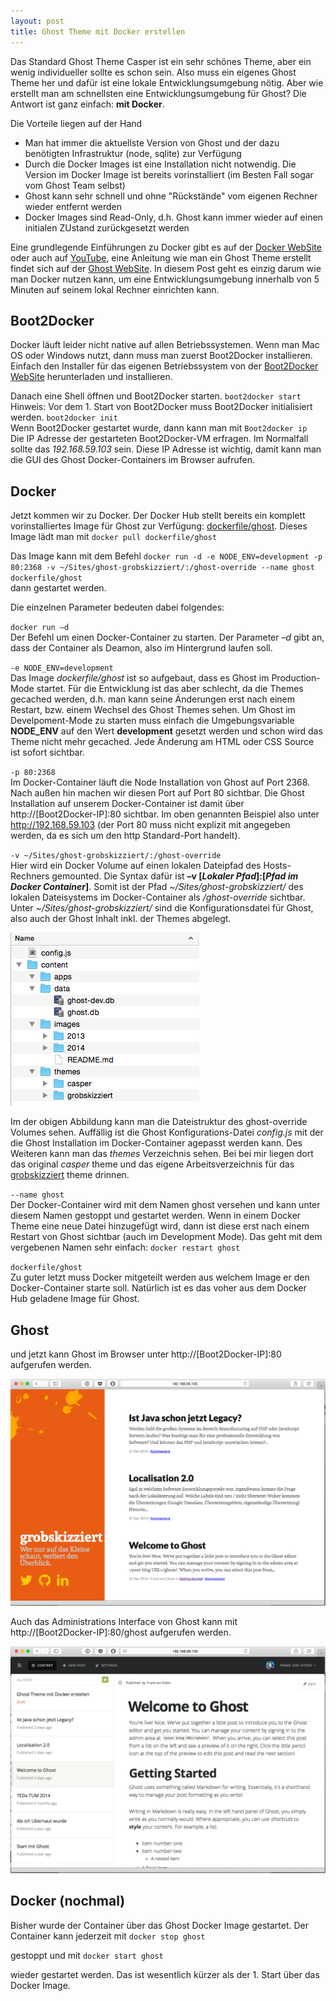 ```yaml
---
layout: post
title: Ghost Theme mit Docker erstellen
---
```



Das Standard Ghost Theme Casper ist ein sehr schönes Theme, aber ein wenig individueller sollte es schon sein. Also  muss ein eigenes Ghost Theme her und dafür ist eine lokale Entwicklungsumgebung nötig. Aber wie erstellt man am schnellsten eine Entwicklungsumgebung für Ghost? Die Antwort ist ganz einfach: **mit Docker**.

Die Vorteile liegen auf der Hand

* Man hat immer die aktuellste Version von Ghost und der dazu benötigten Infrastruktur (node, sqlite) zur Verfügung
* Durch die Docker Images ist eine Installation nicht notwendig. Die Version im Docker Image ist bereits vorinstalliert (im Besten Fall sogar vom Ghost Team selbst)
* Ghost kann sehr schnell und ohne "Rückstände" vom eigenen Rechner wieder entfernt werden 
* Docker Images sind Read-Only, d.h. Ghost kann immer wieder auf einen initialen ZUstand zurückgesetzt werden

Eine grundlegende Einführungen zu Docker gibt es auf der [Docker WebSite](https://www.docker.com) oder auch auf [YouTube](https://www.youtube.com/results?search_query=docker), eine Anleitung wie man ein Ghost Theme erstellt findet sich auf der [Ghost WebSite](http://support.ghost.org/ghost-themes-overview/). In diesem Post geht es einzig darum wie man Docker nutzen kann, um eine Entwicklungsumgebung innerhalb von 5 Minuten auf seinem lokal Rechner einrichten kann.

## Boot2Docker
Docker läuft leider nicht native auf allen Betriebssystemen. Wenn man Mac OS oder Windows nutzt, dann muss man zuerst Boot2Docker installieren. Einfach den Installer für das eigenen Betriebssystem von der [Boot2Docker WebSite](http://boot2docker.io) herunterladen und installieren.

Danach eine Shell öffnen und Boot2Docker starten. 
`boot2docker start`  
Hinweis: Vor dem 1. Start von Boot2Docker muss Boot2Docker initialisiert werden.
`boot2docker init`  
Wenn Boot2Docker gestartet wurde, dann kann man mit
`Boot2docker ip`  
Die IP Adresse der gestarteten Boot2Docker-VM erfragen. Im Normalfall sollte das *192.168.59.103* sein. Diese IP Adresse ist wichtig, damit kann man die GUI des Ghost Docker-Containers im Browser aufrufen.

## Docker
Jetzt kommen wir zu Docker. Der Docker Hub stellt bereits ein komplett vorinstalliertes Image für Ghost zur Verfügung: [dockerfile/ghost](https://registry.hub.docker.com/u/dockerfile/ghost/). Dieses Image lädt man mit 
`docker pull dockerfile/ghost`

Das Image kann mit dem Befehl
`docker run -d -e NODE_ENV=development -p 80:2368 -v ~/Sites/ghost-grobskizziert/:/ghost-override --name ghost dockerfile/ghost`  
dann gestartet werden.

Die einzelnen Parameter bedeuten dabei folgendes:

`docker run –d`  
Der Befehl um einen Docker-Container zu starten. Der Parameter *–d* gibt an, dass der Container als Deamon, also im Hintergrund laufen soll.

`-e NODE_ENV=development`  
Das Image *dockerfile/ghost* ist so aufgebaut, dass es Ghost im Production-Mode startet. Für die Entwicklung ist das aber schlecht, da die Themes gecached werden, d.h. man kann seine Änderungen erst nach einem Restart, bzw. einem Wechsel des Ghost Themes sehen.
Um Ghost im Develpoment-Mode zu starten muss einfach die Umgebungsvariable **NODE_ENV** auf den Wert **development** gesetzt werden und schon wird das Theme nicht mehr gecached. Jede Änderung am HTML oder CSS Source ist sofort sichtbar.

`-p 80:2368`   
Im Docker-Container läuft die Node Installation von Ghost auf Port 2368. Nach außen hin machen wir diesen Port auf Port 80 sichtbar. Die Ghost Installation auf unserem Docker-Container ist damit über http://[Boot2Docker-IP]:80 sichtbar. Im oben genannten Beispiel also unter  http://192.168.59.103 (der Port 80 muss nicht explizit mit angegeben werden, da es sich um den http Standard-Port handelt).

`-v ~/Sites/ghost-grobskizziert/:/ghost-override`  
Hier wird ein Docker Volume auf einen lokalen Dateipfad des Hosts-Rechners gemounted. Die Syntax dafür ist **–v [*Lokaler Pfad*]:[*Pfad im Docker Container*]**. Somit ist der Pfad  *~/Sites/ghost-grobskizziert/* des lokalen Dateisystems im Docker-Container als */ghost-override* sichtbar.
Unter *~/Sites/ghost-grobskizziert/* sind die Konfigurationsdatei für Ghost, also auch der Ghost Inhalt inkl. der Themes abgelegt.

![Dateistruktur für Ghost-Override](/images/ghost-override-1.png)

Im der obigen Abbildung kann man die Dateistruktur des ghost-override Volumes sehen. Auffällig ist die Ghost Konfigurations-Datei *config.js* mit der die Ghost Installation im Docker-Container agepasst werden kann.
Des Weiteren kann man das *themes* Verzeichnis sehen. Bei bei mir liegen dort das original *casper* theme und das eigene Arbeitsverzeichnis für das [grobskizziert](https://github.com/realDogbert/grobskizziert) theme drinnen. 

`--name ghost`  
Der Docker-Container wird mit dem Namen ghost versehen und kann unter diesem Namen gestoppt und gestartet werden.
Wenn in einem Docker Theme eine neue Datei hinzugefügt wird, dann ist diese erst nach einem Restart von Ghost sichtbar (auch im Development Mode). Das geht mit dem vergebenen Namen sehr einfach:
`docker restart ghost`

`dockerfile/ghost`  
Zu guter letzt muss Docker mitgeteilt werden aus welchem Image er den Docker-Container starte soll. Natürlich ist es das voher aus dem Docker Hub geladene Image für Ghost. 

## Ghost
und jetzt kann Ghost im Browser unter http://[Boot2Docker-IP]:80 aufgerufen werden.

![Ghost Interface](/images/ghost-1.png)

Auch das Administrations Interface von Ghost kann mit http://[Boot2Docker-IP]:80/ghost aufgerufen werden.

![Ghost Admin](/images/ghost_admin-1.png)

## Docker (nochmal)
Bisher wurde der Container über das Ghost Docker Image gestartet. Der Container kann jederzeit mit 
`docker stop ghost`

gestoppt und mit 
`docker start ghost`

wieder gestartet werden. Das ist wesentlich kürzer als der 1. Start über das Docker Image.